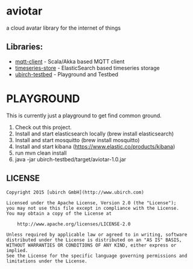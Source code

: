 # aviotar

a cloud avatar library for the internet of things

## Libraries:

- [mqtt-client](mqtt-client) - Scala/Akka based MQTT client
- [timeseries-store](timseries-store) - ElasticSearch based timeseries storage
- [ubirch-testbed](ubirch-testbed) - Playground and Testbed

# PLAYGROUND

This is currently just a playground to get find common ground.

1. Check out this project.
2. Install and start elasticsearch locally (brew install elasticsearch)
3. Install and start mosquitto (brew install mosquitto)
4. Install and start kibana (https://www.elastic.co/products/kibana)
5. run mvn clean install
5. java -jar ubirch-testbed/target/aviotar-1.0.jar 

## LICENSE

    Copyright 2015 [ubirch GmbH](http://www.ubirch.com)
    
    Licensed under the Apache License, Version 2.0 (the "License");
    you may not use this file except in compliance with the License.
    You may obtain a copy of the License at
    
        http://www.apache.org/licenses/LICENSE-2.0
    
    Unless required by applicable law or agreed to in writing, software
    distributed under the License is distributed on an "AS IS" BASIS,
    WITHOUT WARRANTIES OR CONDITIONS OF ANY KIND, either express or implied.
    See the License for the specific language governing permissions and
    limitations under the License.


